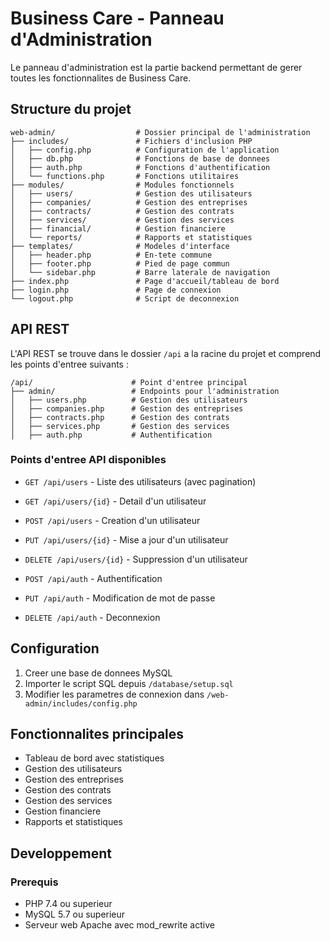 # Business Care - Panneau d'Administration

Le panneau d'administration est la partie backend permettant de gerer toutes les fonctionnalites de Business Care.

## Structure du projet

```
web-admin/                  # Dossier principal de l'administration
├── includes/               # Fichiers d'inclusion PHP
│   ├── config.php          # Configuration de l'application
│   ├── db.php              # Fonctions de base de donnees
│   ├── auth.php            # Fonctions d'authentification
│   └── functions.php       # Fonctions utilitaires
├── modules/                # Modules fonctionnels
│   ├── users/              # Gestion des utilisateurs
│   ├── companies/          # Gestion des entreprises
│   ├── contracts/          # Gestion des contrats
│   ├── services/           # Gestion des services
│   ├── financial/          # Gestion financiere
│   └── reports/            # Rapports et statistiques
├── templates/              # Modeles d'interface
│   ├── header.php          # En-tete commune
│   ├── footer.php          # Pied de page commun
│   └── sidebar.php         # Barre laterale de navigation
├── index.php               # Page d'accueil/tableau de bord
├── login.php               # Page de connexion
└── logout.php              # Script de deconnexion
```

## API REST

L'API REST se trouve dans le dossier `/api` a la racine du projet et comprend les points d'entree suivants :

```
/api/                      # Point d'entree principal
├── admin/                 # Endpoints pour l'administration
│   ├── users.php          # Gestion des utilisateurs
│   ├── companies.php      # Gestion des entreprises
│   ├── contracts.php      # Gestion des contrats
│   ├── services.php       # Gestion des services
│   ├── auth.php           # Authentification
```

### Points d'entree API disponibles

- `GET /api/users` - Liste des utilisateurs (avec pagination)
- `GET /api/users/{id}` - Detail d'un utilisateur
- `POST /api/users` - Creation d'un utilisateur
- `PUT /api/users/{id}` - Mise a jour d'un utilisateur
- `DELETE /api/users/{id}` - Suppression d'un utilisateur

- `POST /api/auth` - Authentification
- `PUT /api/auth` - Modification de mot de passe
- `DELETE /api/auth` - Deconnexion

## Configuration

1. Creer une base de donnees MySQL
2. Importer le script SQL depuis `/database/setup.sql`
3. Modifier les parametres de connexion dans `/web-admin/includes/config.php`

## Fonctionnalites principales

- Tableau de bord avec statistiques
- Gestion des utilisateurs
- Gestion des entreprises
- Gestion des contrats
- Gestion des services
- Gestion financiere
- Rapports et statistiques

## Developpement

### Prerequis

- PHP 7.4 ou superieur
- MySQL 5.7 ou superieur
- Serveur web Apache avec mod_rewrite active 